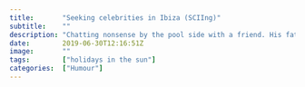 ```yaml
---
title:       "Seeking celebrities in Ibiza (SCIIng)"
subtitle:    ""
description: "Chatting nonsense by the pool side with a friend. His father is a renowned archaeologist and he was rather familiar with the celebrities that were cruising the shores of Ibiza"
date:        2019-06-30T12:16:51Z
image:       ""
tags:        ["holidays in the sun"]
categories:  ["Humour"]
---
```

